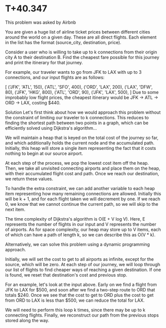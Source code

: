 # T+40.347
This problem was asked by Airbnb

You are given a huge list of airline ticket prices between different cities around the world on a given day. These are all direct flights. Each element in the list has the format (source_city, destination, price).

Consider a user who is willing to take up to k connections from their origin city A to their destination B. Find the cheapest fare possible for this journey and print the itinerary for that journey.

For example, our traveler wants to go from JFK to LAX with up to 3 connections, and our input flights are as follows:

[
    ('JFK', 'ATL', 150),
    ('ATL', 'SFO', 400),
    ('ORD', 'LAX', 200),
    ('LAX', 'DFW', 80),
    ('JFK', 'HKG', 800),
    ('ATL', 'ORD', 90),
    ('JFK', 'LAX', 500),
]
Due to some improbably low flight prices, the cheapest itinerary would be JFK -> ATL -> ORD -> LAX, costing $440.

Solution
Let's first think about how we would approach this problem without the constraint of limiting our traveler to k connections. This reduces to finding the shortest path between two points in a graph, which can be efficiently solved using Dijkstra's algorithm...

We will maintain a heap that is keyed on the total cost of the journey so far, and which additionally holds the current node and the accumulated path. Initially, this heap will store a single item representing the fact that it costs nothing to begin at our source airport.

At each step of the process, we pop the lowest cost item off the heap. Then, we take all unvisited connecting airports and place them on the heap, with their accumulated flight cost and path. Once we reach our destination, we return these values.

To handle the extra constraint, we can add another variable to each heap item representing how many remaining connections are allowed. Initially this will be k + 1, and for each flight taken we will decrement by one. If we reach 0, we know that we cannot continue the current path, so we will skip to the next item.

The time complexity of Dijkstra's algorithm is O(E + V log V). Here, E represents the number of flights in our input and V represents the number of airports. As for space complexity, our heap may store up to V items, each of which can have a path of length k, so we can describe this as O(V * k).

Alternatively, we can solve this problem using a dynamic programming approach.

Initially, we will set the cost to get to all airports as infinite, except for the source, which will be zero. At each step of our journey, we will loop through our list of flights to find cheaper ways of reaching a given destination. If one is found, we reset that destination's cost and previous stop.

For an example, let's look at the input above. Early on we find a flight from JFK to LAX for $500, and soon after we find a two-step route to ORD that totals $240. Once we see that the cost to get to ORD plus the cost to get from ORD to LAX is less than $500, we can reduce the total for LAX.

We will need to perform this loop k times, since there may be up to k connecting flights. Finally, we reconstruct our path from the previous stops stored along the way.
